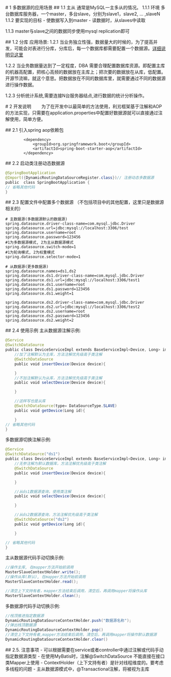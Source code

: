 # 1 多数据源的应用场景
## 1.1 主从
通常是MySQL一主多从的情况。
1.1.1 环境
多台数据库服务器，一个master，多台slave，分别为slave1，slave2, ... ,slaveN
1.1.2 要实现的目标
- 使数据写入到master
- 读数据时，从slaves中读取

1.1.3 master与slave之间的数据同步使用mysql replication即可

## 1.2 分库
应用场景:
1.2.1 当业务独立性强，数据量大的时候的，为了提高并发，可能会对表进行分库，分库后，每一个数据库都需要配置一个数据源。[详细说明见这里](http://c6acb441.wiz03.com/share/s/36Hbh1016kn82gwGTT28HQVA3X43af3Av4li2kbong12lsfX)

1.2.2 当业务数据量达到了一定程度，DBA 需要合理配置数据库资源。即配置主库的机器高配置，把核心高频的数据放在主库上；把次要的数据放在从库，低配置。开源节流嘛，就这个意思。把数据放在不同的数据库里，就需要通过不同的数据源进行操作数据。

1.2.3 分析统计系统,需要连接N台服务器结点,进行数据的统计分析操作。

# 2 开发说明
　　为了在开发中以最简单的方法使用，利刃框架基于注解和AOP的方法实现，只需要在application.properties中配置好数据源就可以直接通过注解使用，简单方便。

## 2.1 引入spring aop依赖包
```
        <dependency>
            <groupId>org.springframework.boot</groupId>
            <artifactId>spring-boot-starter-aop</artifactId>
        </dependency>
```

## 2.2 启动类注册动态数据源
```java
@SpringBootApplication
@Import({DynamicRoutingDataSourceRegister.class})// 注册动态多数据源
public  class SpringBootApplication {
// 省略其他代码
}
```

## 2.3 配置文件中配置多个数据源
（不包括项目中的其他配置，这里只是数据源相关的）

```properties
# 主数据源(多数据源默认的数据源)
spring.datasource.driver-class-name=com.mysql.jdbc.Driver
spring.datasource.url=jdbc:mysql://localhost:3306/test
spring.datasource.username=root
spring.datasource.password=123456
#1为多数据源模式, 2为主从数据源模式
spring.datasource.switch-mode=1
#1为轮询模式, 2为权重模式
spring.datasource.selector-mode=1

# 从数据源(更多数据源)
spring.datasource.names=ds1,ds2
spring.datasource.ds1.driver-class-name=com.mysql.jdbc.Driver
spring.datasource.ds1.url=jdbc:mysql://localhost:3306/test1
spring.datasource.ds1.username=root
spring.datasource.ds1.password=123456
spring.datasource.ds1.weight=1

spring.datasource.ds2.driver-class-name=com.mysql.jdbc.Driver
spring.datasource.ds2.url=jdbc:mysql://localhost:3306/test2
spring.datasource.ds2.username=root
spring.datasource.ds2.password=123456
spring.datasource.ds2.weight=2
```

## 2.4 使用示例
主从数据源注解示例:
```java
@Service
@SwitchDataSource
public class DeviceServiceImpl extends BaseServiceImpl<Device, Long> implements DeviceService {
    //加了注解默认为主库，方法注解优先级高于类注解
    @SwitchDataSource
    public void insertDevice(Device device){

    }
    //不加注解默认为从库，方法注解优先级高于类注解
    public void selectDevice(Device device){

    }

    //这样写也是从库
    @SwitchDataSource(type= DataSourceType.SLAVE)
    public void getDevice(Long id){

    }
// 省略其他代码
}
```

多数据源切换注解示例:
```java
@Service
@SwitchDataSource("ds1")
public class DeviceServiceImpl extends BaseServiceImpl<Device, Long> implements DeviceService {
    //无参注解为默认数据库，方法注解优先级高于类注解
    @SwitchDataSource
    public void insertDevice(Device device){

    }

    //从ds1数据源查询，使用类注解
    public void selectDevice(Device device){

    }

    //从ds2数据源查询，方法注解优先级高于类注解
    @SwitchDataSource("ds2")
    public void getDevice(Long id){

    }

// 省略其他代码
}
```

主从数据源代码手动切换示例:
```java
//操作主库, 在mapper方法开始前调用
MasterSlaveContextHolder.write();
//操作从库(默认), 在mapper方法开始前调用
MasterSlaveContextHolder.read();

//清空上下文持有者，mapper方法结束后调用，清空后，再调用mapper将操作从库
MasterSlaveContextHolder.clean();
```
多数据源代码手动切换示例:

```java
//栈顶推进指定数据源
DynamicRoutingDataSourceContextHolder.push("数据源名称");
//弹出栈顶数据源
DynamicRoutingDataSourceContextHolder.pop()
//清空上下文持有者,mapper方法结束后调用，清空后，再调用mapper将操作默认数据源
DynamicRoutingDataSourceContextHolder.clear()
```

## 2.5. 注意事项
- 可以根据需要在service或者controller中通过注解或代码手动指定数据源类型
- 在使用MyBatis时，注解@SwitchDataSource 不能直接在接口类Mapper上使用
- ContextHolder（上下文持有者）是针对线程维度的。要考虑多线程的问题
- 主从数据源模式中，@Transactional注解，将被视为主库
